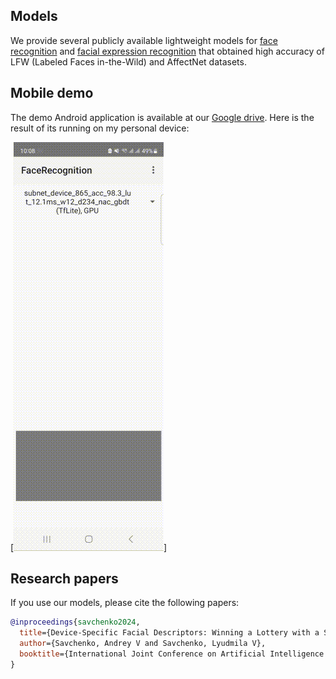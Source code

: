 ## Models
We provide several publicly available lightweight models for [face recognition](models/face_recognition) and [facial expression recognition](models/face_expressions) that obtained high accuracy of LFW (Labeled Faces in-the-Wild) and AffectNet datasets.

## Mobile demo
The demo Android application is available at our [Google drive](https://drive.google.com/drive/folders/1D6z7zeWxFXh63Njm9Y4t4Kt1uf5OfgrT?usp=sharing). Here is the result of its running on my personal device:

[![Demo facial processing](mobile/demo.gif)]

## Research papers

If you use our models, please cite the following papers:

```BibTex
@inproceedings{savchenko2024,
  title={Device-Specific Facial Descriptors: Winning a Lottery with a SuperNet},
  author={Savchenko, Andrey V and Savchenko, Lyudmila V},
  booktitle={International Joint Conference on Artificial Intelligence (IJCAI) - under review},
}
```
